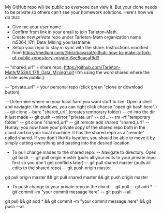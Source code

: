 My GitHub repo will be public so everyone can view it.  But your clone needs to be private so others can't see your homework solutions.  Here's how we do that:

- Give me your user name
- Confirm from link in your email to join Tarleton-Math.
- Create new *private* repo under Tarleton-Math organization name m5364_17fl_Data_Mining_yourlastname
- Setup your repo to stay in sync with the share.  Instructions modified from  https://medium.com/@bilalbayasut/github-how-to-make-a-fork-of-public-repository-private-6ee8cacaf9d3

-- "shared_url" = share repo, https://github.com/Tarleton-Math/M5364_17fl_Data_Mining1.git (I'm using the word shared where the article uses public.)

-- "private_url" = your personal repo (click green "clone or download button)

-- Determine where on your local hard you want stuff to live.  Open a shell and naviagte.  (In windows, you can right click choose "open git bash here".)
-- git clone --bare "shared_url" (creates temporary folder)
-- cd into the dir it just made
-- git push --mirror "private_url"
-- cd ..
-- rm -rf "temporary folder"
-- git clone "shared_url"
-- git remote add shared "shared_url"
-- Hurray, you now have your private copy of the shared repo both in the cloud and on your local machine.  It has the shared repo as a "remote" called shared.  If you don't like its location, you should be able to move it by simply cutting everything and pasting into the desired location.

- To pull change mades to the shared repo:
-- Navigate to directory.  Open git bash.
-- git pull origin master    (pulls all your edits to your private repo first so you don't get conflicts later)
-- git pull shared master    (pulls all edits to the shared repo)
-- git push origin master

git pull origin master && git pull shared master && git push origin master


- To push change to your private repo in the cloud
-- git pull
-- git add *
-- git commit -m "your commit message here"
-- git push --all

git pull && git add * && git commit -m "your commit message here" && git push --all
